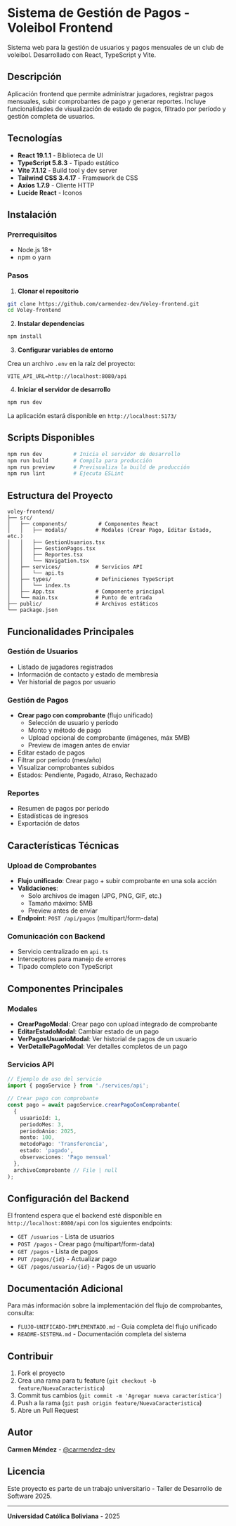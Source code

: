# Sistema de Gestión de Pagos - Voleibol Frontend

Sistema web para la gestión de usuarios y pagos mensuales de un club de voleibol. Desarrollado con React, TypeScript y Vite.

## Descripción

Aplicación frontend que permite administrar jugadores, registrar pagos mensuales, subir comprobantes de pago y generar reportes. Incluye funcionalidades de visualización de estado de pagos, filtrado por período y gestión completa de usuarios.

## Tecnologías

- **React 19.1.1** - Biblioteca de UI
- **TypeScript 5.8.3** - Tipado estático
- **Vite 7.1.12** - Build tool y dev server
- **Tailwind CSS 3.4.17** - Framework de CSS
- **Axios 1.7.9** - Cliente HTTP
- **Lucide React** - Iconos

## Instalación

### Prerrequisitos

- Node.js 18+ 
- npm o yarn

### Pasos

1. **Clonar el repositorio**
```bash
git clone https://github.com/carmendez-dev/Voley-frontend.git
cd Voley-frontend
```

2. **Instalar dependencias**
```bash
npm install
```

3. **Configurar variables de entorno**

Crea un archivo `.env` en la raíz del proyecto:
```env
VITE_API_URL=http://localhost:8080/api
```

4. **Iniciar el servidor de desarrollo**
```bash
npm run dev
```

La aplicación estará disponible en `http://localhost:5173/`

## Scripts Disponibles

```bash
npm run dev          # Inicia el servidor de desarrollo
npm run build        # Compila para producción
npm run preview      # Previsualiza la build de producción
npm run lint         # Ejecuta ESLint
```

## Estructura del Proyecto

```
voley-frontend/
├── src/
│   ├── components/          # Componentes React
│   │   ├── modals/         # Modales (Crear Pago, Editar Estado, etc.)
│   │   ├── GestionUsuarios.tsx
│   │   ├── GestionPagos.tsx
│   │   ├── Reportes.tsx
│   │   └── Navigation.tsx
│   ├── services/           # Servicios API
│   │   └── api.ts
│   ├── types/              # Definiciones TypeScript
│   │   └── index.ts
│   ├── App.tsx             # Componente principal
│   └── main.tsx            # Punto de entrada
├── public/                 # Archivos estáticos
└── package.json
```

## Funcionalidades Principales

### Gestión de Usuarios
- Listado de jugadores registrados
- Información de contacto y estado de membresía
- Ver historial de pagos por usuario

### Gestión de Pagos
- **Crear pago con comprobante** (flujo unificado)
  - Selección de usuario y período
  - Monto y método de pago
  - Upload opcional de comprobante (imágenes, máx 5MB)
  - Preview de imagen antes de enviar
- Editar estado de pagos
- Filtrar por período (mes/año)
- Visualizar comprobantes subidos
- Estados: Pendiente, Pagado, Atraso, Rechazado

### Reportes
- Resumen de pagos por período
- Estadísticas de ingresos
- Exportación de datos

## Características Técnicas

### Upload de Comprobantes
- **Flujo unificado**: Crear pago + subir comprobante en una sola acción
- **Validaciones**: 
  - Solo archivos de imagen (JPG, PNG, GIF, etc.)
  - Tamaño máximo: 5MB
  - Preview antes de enviar
- **Endpoint**: `POST /api/pagos` (multipart/form-data)

### Comunicación con Backend
- Servicio centralizado en `api.ts`
- Interceptores para manejo de errores
- Tipado completo con TypeScript

## Componentes Principales

### Modales
- **CrearPagoModal**: Crear pago con upload integrado de comprobante
- **EditarEstadoModal**: Cambiar estado de un pago
- **VerPagosUsuarioModal**: Ver historial de pagos de un usuario
- **VerDetallePagoModal**: Ver detalles completos de un pago

### Servicios API

```typescript
// Ejemplo de uso del servicio
import { pagoService } from './services/api';

// Crear pago con comprobante
const pago = await pagoService.crearPagoConComprobante(
  {
    usuarioId: 1,
    periodoMes: 3,
    periodoAnio: 2025,
    monto: 100,
    metodoPago: 'Transferencia',
    estado: 'pagado',
    observaciones: 'Pago mensual'
  },
  archivoComprobante // File | null
);
```

## Configuración del Backend

El frontend espera que el backend esté disponible en `http://localhost:8080/api` con los siguientes endpoints:

- `GET /usuarios` - Lista de usuarios
- `POST /pagos` - Crear pago (multipart/form-data)
- `GET /pagos` - Lista de pagos
- `PUT /pagos/{id}` - Actualizar pago
- `GET /pagos/usuario/{id}` - Pagos de un usuario

## Documentación Adicional

Para más información sobre la implementación del flujo de comprobantes, consulta:
- `FLUJO-UNIFICADO-IMPLEMENTADO.md` - Guía completa del flujo unificado
- `README-SISTEMA.md` - Documentación completa del sistema

## Contribuir

1. Fork el proyecto
2. Crea una rama para tu feature (`git checkout -b feature/NuevaCaracteristica`)
3. Commit tus cambios (`git commit -m 'Agregar nueva característica'`)
4. Push a la rama (`git push origin feature/NuevaCaracteristica`)
5. Abre un Pull Request

## Autor

**Carmen Méndez** - [@carmendez-dev](https://github.com/carmendez-dev)

## Licencia

Este proyecto es parte de un trabajo universitario - Taller de Desarrollo de Software 2025.

---

**Universidad Católica Boliviana** - 2025

